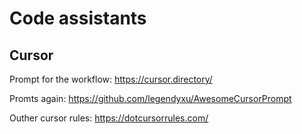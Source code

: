 # Code assistants

## Cursor

Prompt for the workflow: https://cursor.directory/

Promts again: https://github.com/legendyxu/AwesomeCursorPrompt

Outher cursor rules: https://dotcursorrules.com/
